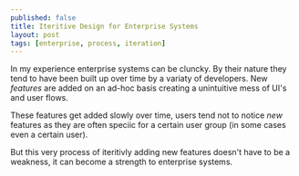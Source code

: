 ```yaml
---
published: false
title: Iteritive Design for Enterprise Systems
layout: post
tags: [enterprise, process, iteration]
---
```


In my experience enterprise systems can be cluncky. By their nature they tend to have been built up over time by a variaty of developers. New _features_ are added on an ad-hoc basis creating a unintuitive mess of UI's and user flows.

These features get added slowly over time, users tend not to notice _new_ features as they are often speciic for a certain user group (in some cases even a certain user).

But this very process of iteritivly adding new features doesn't have to be a weakness, it can become a strength to enterprise systems.